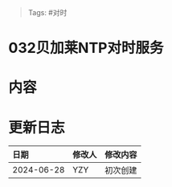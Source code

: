 > Tags: #对时

# 032贝加莱NTP对时服务

# 内容


# 更新日志
| 日期                             | 修改人 | 修改内容 |
| :----------------------------- | :-- | :--- |
| 2024-06-28 | YZY | 初次创建 |
